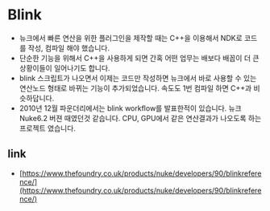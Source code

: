 # Blink

* 뉴크에서 빠른 연산을 위한 플러그인을 제작할 때는 C++을 이용해서 NDK로 코드를 작성, 컴파일 해야 했습니다.
* 단순한 기능을 위해서 C++을 사용하게 되면 간혹 어떤 업무는 배보다 배꼽이 더 큰 상황이들이 일어나기도 합니다.
* blink 스크립트가 나오면서 이제는 코드만 작성하면 뉴크에서 바로 사용할 수 있는 연산노드 형태로 바뀌는 기능이 추가되었습니다. 속도도 1번 컴파일 하면 C++과 비슷하답니다.
* 2010년 12월 파운더리에서는 blink workflow를 발표한적이 있습니다. 뉴크 Nuke6.2 버젼 때였던것 같습니다. CPU, GPU에서 같은 연산결과가 나오도록 하는 프로젝트 였습니다.

## link

* [https://www.thefoundry.co.uk/products/nuke/developers/90/blinkreference/](https://www.thefoundry.co.uk/products/nuke/developers/90/blinkreference/)

